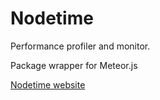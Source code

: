 
Nodetime
========

Performance profiler and monitor.

Package wrapper for Meteor.js

[Nodetime website](http://nodetime.com/)



